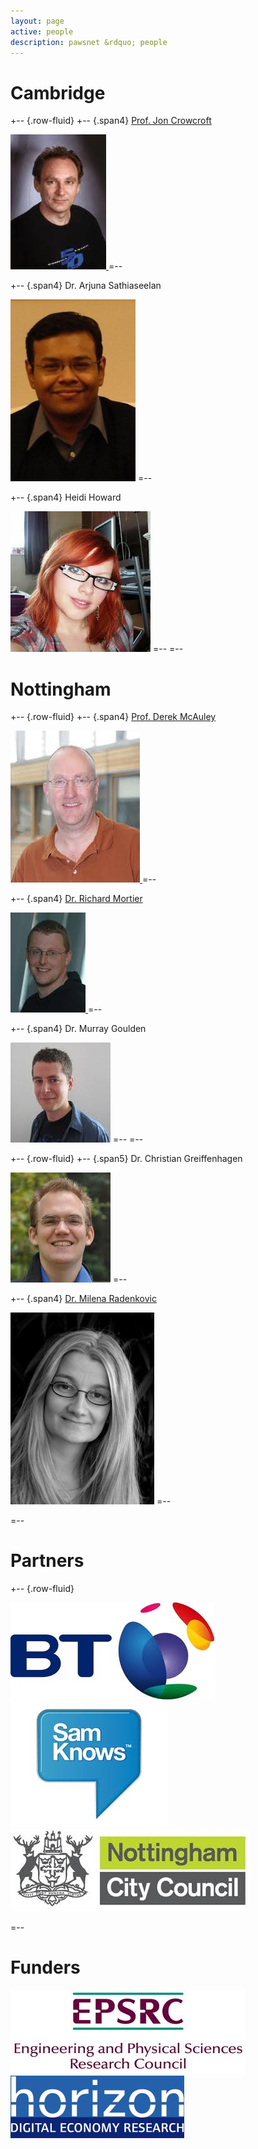 ```yaml
---
layout: page
active: people
description: pawsnet &rdquo; people
---
```


# Cambridge

+-- {.row-fluid}
+-- {.span4}
[Prof. Jon Crowcroft][jon-w] [<i class="icon-envelope"> </i>][jon]

<a href="http://www.cl.cam.ac.uk/~jac22/">
    <img class="img-polaroid photo" src="/img/jon.jpeg" />
</a>
=--

+-- {.span4}
Dr. Arjuna Sathiaseelan [<i class="icon-envelope"> </i>][arjuna]

<img class="img-polaroid photo" src="/img/as.jpeg" />
=--

+-- {.span4}
Heidi Howard [<i class="icon-envelope"> </i>][heidi]

<img class="img-polaroid photo" src="/img/heidi.jpeg" />
=--
=--

[jon-w]: http://www.cl.cam.ac.uk/~jac22/
[jon]: mailto:jon.crowcroft@cl.cam.ac.uk
[arjuna]: mailto:arjuna.sathiaseelan@cl.cam.ac.uk
[heidi]: mailto:hh360@cl.cam.ac.uk

# Nottingham

+-- {.row-fluid}
+-- {.span4}
[Prof. Derek McAuley][drm-w] [<i class="icon-envelope"> </i>][drm]

<a href="http://www.cs.nott.ac.uk/~drm/">
    <img class="img-polaroid photo" src="/img/mac.jpeg" />
</a>
=--

+-- {.span4}
[Dr. Richard Mortier][rmm-w] [<i class="icon-envelope"> </i>][rmm]

<a href="http://www.cs.nott.ac.uk/~rmm/">
    <img class="img-polaroid photo" src="/img/mort.jpeg" />
</a>
=--

+-- {.span4}
Dr. Murray Goulden [<i class="icon-envelope"> </i>][murray]

<img class="img-polaroid photo" src="/img/murray.jpeg" />
=--
=--

+-- {.row-fluid}
+-- {.span5}
Dr. Christian Greiffenhagen [<i class="icon-envelope"> </i>][cg]

<img class="img-polaroid photo" src="/img/christian.jpeg" />
=--

+-- {.span4}
[Dr. Milena Radenkovic][mvr-w] [<i class="icon-envelope"> </i>][mvr]

<img class="img-polaroid photo" src="/img/mvr.jpeg" />
=--

=--

[drm-w]: http://www.cs.nott.ac.uk/~drm/
[drm]: mailto:derek.mcauley@nottingham.ac.uk
[rmm-w]: http://www.cs.nott.ac.uk/~rmm/
[rmm]: mailto:richard.mortier@nottingham.ac.uk
[mvr-w]: http://www.cs.nott.ac.uk/~mvr/
[mvr]: mailto:milena.radenkovic@nottingham.ac.uk
[murray]: mailto:murray.goulden@nottingham.ac.uk
[cg]: mailto:christian.greiffenhagen@nottingham.ac.uk

# Partners

+-- {.row-fluid}

<img alt="BT" class="logo" src="/img/bt.jpeg" />
<img alt="samknows" class="logo" src="/img/samknows.jpeg" />
<img alt="NCC" class="logo" src="/img/ncc.jpeg" />

=--

# Funders

<img alt="EPSRC" class="logo" src="/img/epsrc.jpeg" />

<img alt="horizon" class="logo" src="/img/horizon.jpeg" />
